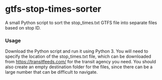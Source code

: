 # gtfs-stop-times-sorter
A small Python script to sort the stop_times.txt GTFS file into separate files based on stop ID.

### Usage
Download the Python script and run it using Python 3. You will need to specify the location of the stop_times.txt file, which can be downloaded from https://transitfeeds.com/ for the transit agency you need. You should also create an empty destination folder for the files, since there can be a large number that can be difficult to navigate.

